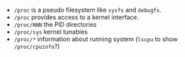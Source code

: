 * `/proc` is a pseudo filesystem like `sysfs` and `debugfs`.
* `/proc` provides access to a kernel interface.
* `/proc/NNN` the PID directories
* `/proc/sys` kernel tunables
* `/proc/*` information about running system (`lscpu` to show `/proc/cpuinfo`?)